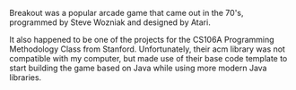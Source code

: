 Breakout was a popular arcade game that came out in the 70's, programmed by Steve Wozniak and designed by Atari. 

It also happened to be one of the projects for the CS106A Programming Methodology Class from Stanford. Unfortunately, their acm library was not compatible with my computer, but made use of their base code template to start building the game based on Java while using more modern Java libraries.

